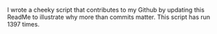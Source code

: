 I wrote a cheeky script that contributes to my Github by updating this ReadMe to illustrate why more than commits matter. This script has run 1397 times.